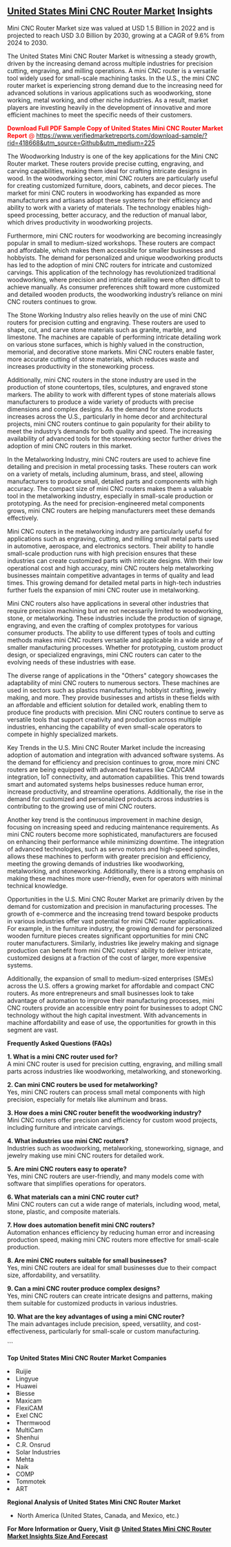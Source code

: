 <h2><a href="https://www.verifiedmarketreports.com/download-sample/?rid=418668&amp;utm_source=Github&amp;utm_medium=225" target="_blank">United States Mini CNC Router Market</a> Insights</h2><p>Mini CNC Router Market size was valued at USD 1.5 Billion in 2022 and is projected to reach USD 3.0 Billion by 2030, growing at a CAGR of 9.6% from 2024 to 2030.</p><p> <p>The United States Mini CNC Router Market is witnessing a steady growth, driven by the increasing demand across multiple industries for precision cutting, engraving, and milling operations. A mini CNC router is a versatile tool widely used for small-scale machining tasks. In the U.S., the mini CNC router market is experiencing strong demand due to the increasing need for advanced solutions in various applications such as woodworking, stone working, metal working, and other niche industries. As a result, market players are investing heavily in the development of innovative and more efficient machines to meet the specific needs of their customers.</p> <p><p><span class=""><span style="color: #ff0000;"><strong>Download Full PDF Sample Copy of United States Mini CNC Router Market Report</strong> @ </span><a href="https://www.verifiedmarketreports.com/download-sample/?rid=418668&amp;utm_source=Github&amp;utm_medium=225" target="_blank">https://www.verifiedmarketreports.com/download-sample/?rid=418668&amp;utm_source=Github&amp;utm_medium=225</a></span></p></p> <p>The Woodworking Industry is one of the key applications for the Mini CNC Router market. These routers provide precise cutting, engraving, and carving capabilities, making them ideal for crafting intricate designs in wood. In the woodworking sector, mini CNC routers are particularly useful for creating customized furniture, doors, cabinets, and decor pieces. The market for mini CNC routers in woodworking has expanded as more manufacturers and artisans adopt these systems for their efficiency and ability to work with a variety of materials. The technology enables high-speed processing, better accuracy, and the reduction of manual labor, which drives productivity in woodworking projects.</p> <p>Furthermore, mini CNC routers for woodworking are becoming increasingly popular in small to medium-sized workshops. These routers are compact and affordable, which makes them accessible for smaller businesses and hobbyists. The demand for personalized and unique woodworking products has led to the adoption of mini CNC routers for intricate and customized carvings. This application of the technology has revolutionized traditional woodworking, where precision and intricate detailing were often difficult to achieve manually. As consumer preferences shift toward more customized and detailed wooden products, the woodworking industry’s reliance on mini CNC routers continues to grow.</p> <p>The Stone Working Industry also relies heavily on the use of mini CNC routers for precision cutting and engraving. These routers are used to shape, cut, and carve stone materials such as granite, marble, and limestone. The machines are capable of performing intricate detailing work on various stone surfaces, which is highly valued in the construction, memorial, and decorative stone markets. Mini CNC routers enable faster, more accurate cutting of stone materials, which reduces waste and increases productivity in the stoneworking process.</p> <p>Additionally, mini CNC routers in the stone industry are used in the production of stone countertops, tiles, sculptures, and engraved stone markers. The ability to work with different types of stone materials allows manufacturers to produce a wide variety of products with precise dimensions and complex designs. As the demand for stone products increases across the U.S., particularly in home decor and architectural projects, mini CNC routers continue to gain popularity for their ability to meet the industry’s demands for both quality and speed. The increasing availability of advanced tools for the stoneworking sector further drives the adoption of mini CNC routers in this market.</p> <p>In the Metalworking Industry, mini CNC routers are used to achieve fine detailing and precision in metal processing tasks. These routers can work on a variety of metals, including aluminum, brass, and steel, allowing manufacturers to produce small, detailed parts and components with high accuracy. The compact size of mini CNC routers makes them a valuable tool in the metalworking industry, especially in small-scale production or prototyping. As the need for precision-engineered metal components grows, mini CNC routers are helping manufacturers meet these demands effectively.</p> <p>Mini CNC routers in the metalworking industry are particularly useful for applications such as engraving, cutting, and milling small metal parts used in automotive, aerospace, and electronics sectors. Their ability to handle small-scale production runs with high precision ensures that these industries can create customized parts with intricate designs. With their low operational cost and high accuracy, mini CNC routers help metalworking businesses maintain competitive advantages in terms of quality and lead times. This growing demand for detailed metal parts in high-tech industries further fuels the expansion of mini CNC router use in metalworking.</p> <p>Mini CNC routers also have applications in several other industries that require precision machining but are not necessarily limited to woodworking, stone, or metalworking. These industries include the production of signage, engraving, and even the crafting of complex prototypes for various consumer products. The ability to use different types of tools and cutting methods makes mini CNC routers versatile and applicable in a wide array of smaller manufacturing processes. Whether for prototyping, custom product design, or specialized engravings, mini CNC routers can cater to the evolving needs of these industries with ease.</p> <p>The diverse range of applications in the "Others" category showcases the adaptability of mini CNC routers to numerous sectors. These machines are used in sectors such as plastics manufacturing, hobbyist crafting, jewelry making, and more. They provide businesses and artists in these fields with an affordable and efficient solution for detailed work, enabling them to produce fine products with precision. Mini CNC routers continue to serve as versatile tools that support creativity and production across multiple industries, enhancing the capability of even small-scale operators to compete in highly specialized markets.</p> <p>Key Trends in the U.S. Mini CNC Router Market include the increasing adoption of automation and integration with advanced software systems. As the demand for efficiency and precision continues to grow, more mini CNC routers are being equipped with advanced features like CAD/CAM integration, IoT connectivity, and automation capabilities. This trend towards smart and automated systems helps businesses reduce human error, increase productivity, and streamline operations. Additionally, the rise in the demand for customized and personalized products across industries is contributing to the growing use of mini CNC routers.</p> <p>Another key trend is the continuous improvement in machine design, focusing on increasing speed and reducing maintenance requirements. As mini CNC routers become more sophisticated, manufacturers are focused on enhancing their performance while minimizing downtime. The integration of advanced technologies, such as servo motors and high-speed spindles, allows these machines to perform with greater precision and efficiency, meeting the growing demands of industries like woodworking, metalworking, and stoneworking. Additionally, there is a strong emphasis on making these machines more user-friendly, even for operators with minimal technical knowledge.</p> <p>Opportunities in the U.S. Mini CNC Router Market are primarily driven by the demand for customization and precision in manufacturing processes. The growth of e-commerce and the increasing trend toward bespoke products in various industries offer vast potential for mini CNC router applications. For example, in the furniture industry, the growing demand for personalized wooden furniture pieces creates significant opportunities for mini CNC router manufacturers. Similarly, industries like jewelry making and signage production can benefit from mini CNC routers' ability to deliver intricate, customized designs at a fraction of the cost of larger, more expensive systems.</p> <p>Additionally, the expansion of small to medium-sized enterprises (SMEs) across the U.S. offers a growing market for affordable and compact CNC routers. As more entrepreneurs and small businesses look to take advantage of automation to improve their manufacturing processes, mini CNC routers provide an accessible entry point for businesses to adopt CNC technology without the high capital investment. With advancements in machine affordability and ease of use, the opportunities for growth in this segment are vast.</p> <p><b>Frequently Asked Questions (FAQs)</b></p> <p><b>1. What is a mini CNC router used for?</b><br>A mini CNC router is used for precision cutting, engraving, and milling small parts across industries like woodworking, metalworking, and stoneworking.</p> <p><b>2. Can mini CNC routers be used for metalworking?</b><br>Yes, mini CNC routers can process small metal components with high precision, especially for metals like aluminum and brass.</p> <p><b>3. How does a mini CNC router benefit the woodworking industry?</b><br>Mini CNC routers offer precision and efficiency for custom wood projects, including furniture and intricate carvings.</p> <p><b>4. What industries use mini CNC routers?</b><br>Industries such as woodworking, metalworking, stoneworking, signage, and jewelry making use mini CNC routers for detailed work.</p> <p><b>5. Are mini CNC routers easy to operate?</b><br>Yes, mini CNC routers are user-friendly, and many models come with software that simplifies operations for operators.</p> <p><b>6. What materials can a mini CNC router cut?</b><br>Mini CNC routers can cut a wide range of materials, including wood, metal, stone, plastic, and composite materials.</p> <p><b>7. How does automation benefit mini CNC routers?</b><br>Automation enhances efficiency by reducing human error and increasing production speed, making mini CNC routers more effective for small-scale production.</p> <p><b>8. Are mini CNC routers suitable for small businesses?</b><br>Yes, mini CNC routers are ideal for small businesses due to their compact size, affordability, and versatility.</p> <p><b>9. Can a mini CNC router produce complex designs?</b><br>Yes, mini CNC routers can create intricate designs and patterns, making them suitable for customized products in various industries.</p> <p><b>10. What are the key advantages of using a mini CNC router?</b><br>The main advantages include precision, speed, versatility, and cost-effectiveness, particularly for small-scale or custom manufacturing.</p> ```</p><p><strong>Top United States Mini CNC Router Market Companies</strong></p><div data-test-id=""><p><li>Ruijie</li><li> Lingyue</li><li> Huawei</li><li> Biesse</li><li> Maxicam</li><li> FlexiCAM</li><li> Exel CNC</li><li> Thermwood</li><li> MultiCam</li><li> Shenhui</li><li> C.R. Onsrud</li><li> Solar Industries</li><li> Mehta</li><li> Naik</li><li> COMP</li><li> Tommotek</li><li> ART</li></p><div><strong>Regional Analysis of&nbsp;United States Mini CNC Router Market</strong></div><ul><li dir="ltr"><p dir="ltr">North America&nbsp;(United States, Canada, and Mexico, etc.)</p></li></ul><p><strong>For More Information or Query, Visit @&nbsp;</strong><strong><a href="https://www.verifiedmarketreports.com/product/mini-cnc-router-market/?utm_source=Github&amp;utm_medium=225" target="_blank">United States Mini CNC Router Market Insights Size And Forecast</a></strong></p></div>

